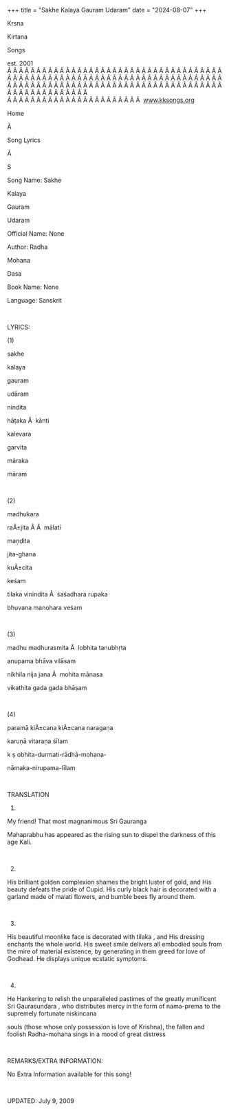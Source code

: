 +++ 
title = "Sakhe Kalaya Gauram Udaram"
date = "2024-08-07"
+++

Krsna
 
Kirtana
 
Songs

est. 2001
Â Â Â Â Â Â Â Â Â Â Â Â Â Â Â Â Â Â Â Â Â Â Â Â Â Â Â Â Â Â Â Â Â Â Â Â Â Â Â Â Â Â Â Â Â Â Â Â Â Â Â Â Â Â Â Â Â Â Â Â Â Â Â Â Â Â Â Â Â Â Â Â Â Â Â Â Â Â Â Â Â Â Â Â Â Â Â Â Â Â Â Â Â Â Â Â Â Â Â Â Â Â Â Â Â Â Â Â Â Â Â Â Â Â Â Â Â Â Â Â Â Â Â Â Â  
Â Â Â Â Â Â Â Â Â Â Â Â Â Â Â Â Â Â Â Â Â Â Â  
www.kksongs.org








Home


Ã 
 
Song Lyrics
 
Ã 
 
S


Song Name: 
Sakhe
 
Kalaya
 
Gauram
 
Udaram


Official Name: None


Author: 
Radha
 
Mohana
 
Dasa


Book Name: None


Language: 
Sanskrit


 


LYRICS:


(1)


sakhe
 
kalaya
 
gauram
 
udāram


nindita
 
hāṭaka
Â  
kānti
 
kalevara


garvita
 
māraka
 
māram


 


(2)


madhukara
 
raÃ±jita
Â Â  
mālatī
 
maṇḍita


jita-ghana
 
kuÃ±cita
 
keśam


tilaka vinindita
Â  
śaśadhara rupaka


bhuvana manohara veśam


 


(3)


madhu madhurasmita
Â  
lobhita tanubhṛta


anupama bhāva
vilāsam


nikhila nija jana
Â  
mohita mānasa


vikathita gada gada
bhāṣam


 


(4)


paramā kiÃ±cana kiÃ±cana
naragaṇa


karuṇā
vitaraṇa śīlam


k
ṣ
obhita-durmati-rādhā-mohana-


nāmaka-nirupama-līlam


 


TRANSLATION


1)
My friend! That most magnanimous Sri 
Gauranga
 
Mahaprabhu
 has appeared as the rising sun to dispel the
darkness of this age Kali.


 


2)
His brilliant golden complexion shames the bright luster of gold, and His
beauty defeats the pride of Cupid. His curly black hair is decorated with a
garland made of 
malati
 flowers, and bumble bees fly
around them.


 


3)
His beautiful moonlike face is decorated with 
tilaka
,
and His dressing enchants the whole world. His sweet smile delivers all
embodied souls from the mire of material existence, by generating in them greed
for love of Godhead. He displays unique ecstatic symptoms.


 


4)
He Hankering to relish the unparalleled pastimes of the greatly munificent Sri 
Gaurasundara
, who distributes mercy in the form of 
nama-prema
 to the supremely fortunate 
niskincana

souls (those whose only possession is love of Krishna), the fallen and foolish 
Radha-mohana
 sings in a mood of great distress


 


REMARKS/EXTRA INFORMATION:


No
Extra Information available for this song!


 


UPDATED:
 July 9, 2009